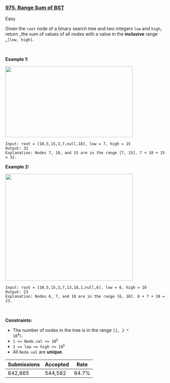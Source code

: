 ### [975. Range Sum of BST](https://leetcode.com/problems/range-sum-of-bst/)

Easy

Given the `` root `` node of a binary search tree and two integers `` low `` and `` high ``, return _the sum of values of all nodes with a value in the __inclusive__ range _`` [low, high] ``.

 

__Example 1:__

<img alt="" src="https://assets.leetcode.com/uploads/2020/11/05/bst1.jpg" style="width: 400px; height: 222px;"/>

```
Input: root = [10,5,15,3,7,null,18], low = 7, high = 15
Output: 32
Explanation: Nodes 7, 10, and 15 are in the range [7, 15]. 7 + 10 + 15 = 32.
```

__Example 2:__

<img alt="" src="https://assets.leetcode.com/uploads/2020/11/05/bst2.jpg" style="width: 400px; height: 335px;"/>

```
Input: root = [10,5,15,3,7,13,18,1,null,6], low = 6, high = 10
Output: 23
Explanation: Nodes 6, 7, and 10 are in the range [6, 10]. 6 + 7 + 10 = 23.
```

 

__Constraints:__

*   The number of nodes in the tree is in the range <code>[1, 2 * 10<sup>4</sup>]</code>.
*   <code>1 <= Node.val <= 10<sup>5</sup></code>
*   <code>1 <= low <= high <= 10<sup>5</sup></code>
*   All `` Node.val `` are __unique__.

| Submissions    | Accepted     | Rate   |
| -------------- | ------------ | ------ |
| 642,865 | 544,582 | 84.7% |